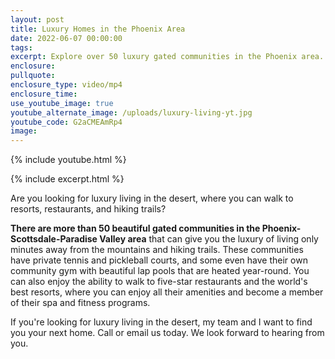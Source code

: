 ```yaml
---
layout: post
title: Luxury Homes in the Phoenix Area
date: 2022-06-07 00:00:00
tags:
excerpt: Explore over 50 luxury gated communities in the Phoenix area.
enclosure:
pullquote:
enclosure_type: video/mp4
enclosure_time:
use_youtube_image: true
youtube_alternate_image: /uploads/luxury-living-yt.jpg
youtube_code: G2aCMEAmRp4
image:
---
```

{% include youtube.html %}

{% include excerpt.html %}

Are you looking for luxury living in the desert, where you can walk to resorts, restaurants, and hiking trails?

**There are more than 50 beautiful gated communities in the Phoenix-Scottsdale-Paradise Valley area** that can give you the luxury of living only minutes away from the mountains and hiking trails. These communities have private tennis and pickleball courts, and some even have their own community gym with beautiful lap pools that are heated year-round. You can also enjoy the ability to walk to five-star restaurants and the world's best resorts, where you can enjoy all their amenities and become a member of their spa and fitness programs.

If you're looking for luxury living in the desert, my team and I want to find you your next home. Call or email us today. We look forward to hearing from you.
